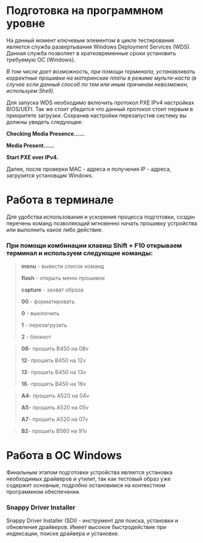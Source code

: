 Подготовка на программном уровне
=
На данный момент ключевым элементом в цикле тестирования является служба развертывания Windows Deployment Services (WDS). Данная служба позволяет в кратковременные сроки установить требуемую ОС (Windows).

*В том числе дает возможность, при помощи терминала, устанавливать корректные прошивки на материнские платы в режиме мульти-каста (в случае если данный способ по тем или иным причинам невозможен, используем Shell).*

Для запуска WDS необходимо включить протокол PXE IPv4 настройках BIOS/UEFI. Так же стоит убедится что данный протокол стоит первым в приоритете загрузки. Сохранив настройки перезапустив систему вы должны увидеть следующее:

**Checking Media Presence......**

**Media Present......**

**Start PXE over IPv4.**

Далее, после проверки MAC - адреса и получения IP - адреса, загрузится установщик Windows.



Работа в терминале
=
Для удобства использования и ускорения процесса подготовки, создан перечень команд позволяющий мгновенно начать прошивку устройства или выполнить какое либо действие.

### При помощи комбинации клавиш Shift + F10 открываем терминал и используем следующие команды:
>**menu** - вывести список команд
>
>**flash** - открыть меню прошивок
>
>**capture** - захват образа
>
>**00** - форматировать
>
> **0** - выключить
>
> **1** - перезагрузить
>
> **2** - блокнот

>**08**- прошить B450 на 08v
>
>**12**- прошить B450 на 12v
> 
>**13**- прошить B450 на 13v
> 
>**16**- прошить B450 на 16v
>


>**A4**- прошить A520 на 04v
>
>**A5**- прошить A520 на 05v
> 
>**A7**- прошить A520 на 07v
>

>**B2**- прошить B560 на 91v

# Работа в ОС Windows

Финальным этапом подготовки устройства является установка необходимых драйверов и утилит, так как тестовый образ уже содержит основные, подробно остановимся на контекстном программном обеспечении. 
### Snappy Driver Installer
Snappy Driver Installer (SDI) -  инструмент для поиска, установки и обновления драйверов. Имеет высокое быстродействие при индексации, поиске драйвера и установке.
